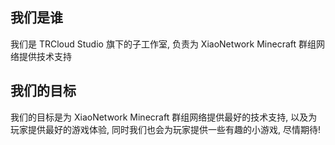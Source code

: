 ## 我们是谁
我们是 TRCloud Studio 旗下的子工作室, 负责为 XiaoNetwork Minecraft 群组网络提供技术支持

## 我们的目标
我们的目标是为 XiaoNetwork Minecraft 群组网络提供最好的技术支持, 以及为玩家提供最好的游戏体验, 同时我们也会为玩家提供一些有趣的小游戏, 尽情期待!
